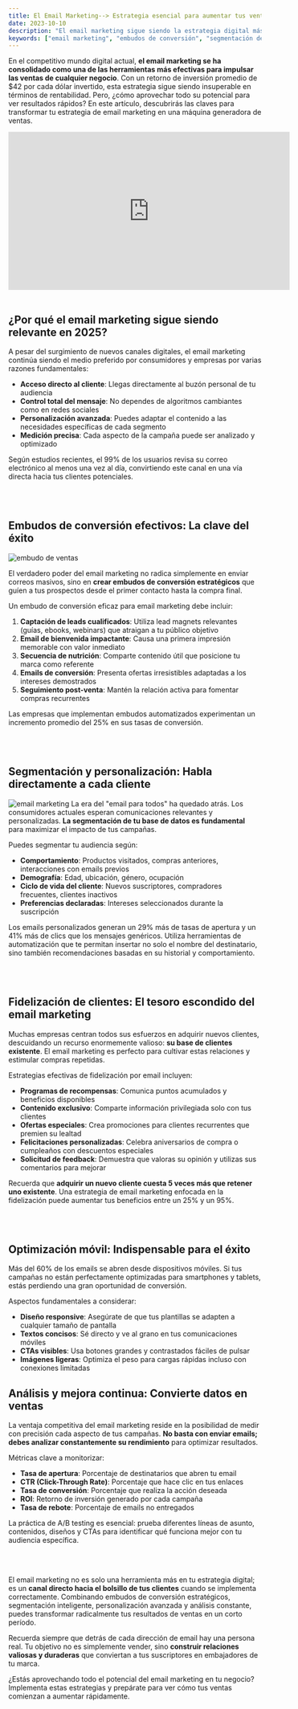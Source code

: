 ```yaml
---
title: El Email Marketing--> Estrategia esencial para aumentar tus ventas rápidamente
date: 2023-10-10
description: "El email marketing sigue siendo la estrategia digital más rentable, con un ROI de $42 por cada dólar invertido. Implementa embudos de conversión efectivos, personalización avanzada y programas de fidelización para transformar tu lista de suscriptores en una máquina generadora de ventas recurrentes."
keywords: ["email marketing", "embudos de conversión", "segmentación de audiencia", "personalización", "fidelización de clientes", "optimización móvil", "análisis de métricas", "retorno de inversión", "automatización de marketing", "estrategia digital"]
---
```




En el competitivo mundo digital actual, **el email marketing se ha consolidado como una de las herramientas más efectivas para impulsar las ventas de cualquier negocio**. Con un retorno de inversión promedio de $42 por cada dólar invertido, esta estrategia sigue siendo insuperable en términos de rentabilidad. Pero, ¿cómo aprovechar todo su potencial para ver resultados rápidos? En este artículo, descubrirás las claves para transformar tu estrategia de email marketing en una máquina generadora de ventas.
<iframe width="560" height="315" src="https://www.youtube.com/embed/VdCpP9lRMBw?si=FUkF2Fjgvhipzi7i" title="YouTube video player" frameborder="0" allow="accelerometer; autoplay; clipboard-write; encrypted-media; gyroscope; picture-in-picture; web-share" referrerpolicy="strict-origin-when-cross-origin" allowfullscreen></iframe>



<br>
<br>

## ¿Por qué el email marketing sigue siendo relevante en 2025?


A pesar del surgimiento de nuevos canales digitales, el email marketing continúa siendo el medio preferido por consumidores y empresas por varias razones fundamentales:

- **Acceso directo al cliente**: Llegas directamente al buzón personal de tu audiencia
- **Control total del mensaje**: No dependes de algoritmos cambiantes como en redes sociales
- **Personalización avanzada**: Puedes adaptar el contenido a las necesidades específicas de cada segmento
- **Medición precisa**: Cada aspecto de la campaña puede ser analizado y optimizado

Según estudios recientes, el 99% de los usuarios revisa su correo electrónico al menos una vez al día, convirtiendo este canal en una vía directa hacia tus clientes potenciales.

<br>
<br>

## Embudos de conversión efectivos: La clave del éxito

![embudo de ventas](https://upload.wikimedia.org/wikipedia/commons/7/74/Embudo_Tradicional_de_Ventas.jpg)

El verdadero poder del email marketing no radica simplemente en enviar correos masivos, sino en **crear embudos de conversión estratégicos** que guíen a tus prospectos desde el primer contacto hasta la compra final.

Un embudo de conversión eficaz para email marketing debe incluir:

1. **Captación de leads cualificados**: Utiliza lead magnets relevantes (guías, ebooks, webinars) que atraigan a tu público objetivo
2. **Email de bienvenida impactante**: Causa una primera impresión memorable con valor inmediato
3. **Secuencia de nutrición**: Comparte contenido útil que posicione tu marca como referente
4. **Emails de conversión**: Presenta ofertas irresistibles adaptadas a los intereses demostrados
5. **Seguimiento post-venta**: Mantén la relación activa para fomentar compras recurrentes

Las empresas que implementan embudos automatizados experimentan un incremento promedio del 25% en sus tasas de conversión.

<br>
<br>

## Segmentación y personalización: Habla directamente a cada cliente
![email marketing](https://images.unsplash.com/photo-1542744094-24638eff58bb?q=80&w=2071&auto=format&fit=crop&ixlib=rb-4.0.3&ixid=M3wxMjA3fDB8MHxwaG90by1wYWdlfHx8fGVufDB8fHx8fA%3D%3D)
La era del "email para todos" ha quedado atrás. Los consumidores actuales esperan comunicaciones relevantes y personalizadas. **La segmentación de tu base de datos es fundamental** para maximizar el impacto de tus campañas.

Puedes segmentar tu audiencia según:

- **Comportamiento**: Productos visitados, compras anteriores, interacciones con emails previos
- **Demografía**: Edad, ubicación, género, ocupación
- **Ciclo de vida del cliente**: Nuevos suscriptores, compradores frecuentes, clientes inactivos
- **Preferencias declaradas**: Intereses seleccionados durante la suscripción

Los emails personalizados generan un 29% más de tasas de apertura y un 41% más de clics que los mensajes genéricos. Utiliza herramientas de automatización que te permitan insertar no solo el nombre del destinatario, sino también recomendaciones basadas en su historial y comportamiento.

<br>
<br>

## Fidelización de clientes: El tesoro escondido del email marketing

Muchas empresas centran todos sus esfuerzos en adquirir nuevos clientes, descuidando un recurso enormemente valioso: **su base de clientes existente**. El email marketing es perfecto para cultivar estas relaciones y estimular compras repetidas.

Estrategias efectivas de fidelización por email incluyen:

- **Programas de recompensas**: Comunica puntos acumulados y beneficios disponibles
- **Contenido exclusivo**: Comparte información privilegiada solo con tus clientes
- **Ofertas especiales**: Crea promociones para clientes recurrentes que premien su lealtad
- **Felicitaciones personalizadas**: Celebra aniversarios de compra o cumpleaños con descuentos especiales
- **Solicitud de feedback**: Demuestra que valoras su opinión y utilizas sus comentarios para mejorar

Recuerda que **adquirir un nuevo cliente cuesta 5 veces más que retener uno existente**. Una estrategia de email marketing enfocada en la fidelización puede aumentar tus beneficios entre un 25% y un 95%.


<br>
<br>

## Optimización móvil: Indispensable para el éxito

Más del 60% de los emails se abren desde dispositivos móviles. Si tus campañas no están perfectamente optimizadas para smartphones y tablets, estás perdiendo una gran oportunidad de conversión.

Aspectos fundamentales a considerar:

- **Diseño responsive**: Asegúrate de que tus plantillas se adapten a cualquier tamaño de pantalla
- **Textos concisos**: Sé directo y ve al grano en tus comunicaciones móviles
- **CTAs visibles**: Usa botones grandes y contrastados fáciles de pulsar
- **Imágenes ligeras**: Optimiza el peso para cargas rápidas incluso con conexiones limitadas

## Análisis y mejora continua: Convierte datos en ventas

La ventaja competitiva del email marketing reside en la posibilidad de medir con precisión cada aspecto de tus campañas. **No basta con enviar emails; debes analizar constantemente su rendimiento** para optimizar resultados.

Métricas clave a monitorizar:

- **Tasa de apertura**: Porcentaje de destinatarios que abren tu email
- **CTR (Click-Through Rate)**: Porcentaje que hace clic en tus enlaces
- **Tasa de conversión**: Porcentaje que realiza la acción deseada
- **ROI**: Retorno de inversión generado por cada campaña
- **Tasa de rebote**: Porcentaje de emails no entregados

La práctica de A/B testing es esencial: prueba diferentes líneas de asunto, contenidos, diseños y CTAs para identificar qué funciona mejor con tu audiencia específica.

<br>
<br> 



El email marketing no es solo una herramienta más en tu estrategia digital; es un **canal directo hacia el bolsillo de tus clientes** cuando se implementa correctamente. Combinando embudos de conversión estratégicos, segmentación inteligente, personalización avanzada y análisis constante, puedes transformar radicalmente tus resultados de ventas en un corto período.

Recuerda siempre que detrás de cada dirección de email hay una persona real. Tu objetivo no es simplemente vender, sino **construir relaciones valiosas y duraderas** que conviertan a tus suscriptores en embajadores de tu marca.

¿Estás aprovechando todo el potencial del email marketing en tu negocio? Implementa estas estrategias y prepárate para ver cómo tus ventas comienzan a aumentar rápidamente.


